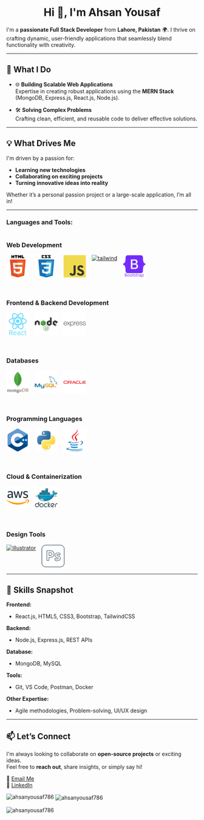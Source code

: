 <h1 align="center">Hi 👋, I'm Ahsan Yousaf</h1>

I'm a **passionate Full Stack Developer** from **Lahore, Pakistan** 🌍. I thrive on crafting dynamic, user-friendly applications that seamlessly blend functionality with creativity.  

---

## 🚀 What I Do  

- 🌐 **Building Scalable Web Applications**  
  Expertise in creating robust applications using the **MERN Stack** (MongoDB, Express.js, React.js, Node.js).  

- 🛠️ **Solving Complex Problems**  
  Crafting clean, efficient, and reusable code to deliver effective solutions.  

---

## 💡 What Drives Me  

I'm driven by a passion for:  
- **Learning new technologies**  
- **Collaborating on exciting projects**  
- **Turning innovative ideas into reality**  

Whether it’s a personal passion project or a large-scale application, I’m all in!  

---
<h3 align="left">Languages and Tools:</h3>



<div align="left" style="display: flex; flex-direction: column; gap: 30px; align-items: flex-start;">

  <!-- Web Development Section -->
  <div>
    <h3>Web Development</h3>
    <div style="display: flex; gap: 15px;">
      <a href="https://www.w3.org/html/" target="_blank" rel="noreferrer">
        <img src="https://raw.githubusercontent.com/devicons/devicon/master/icons/html5/html5-original-wordmark.svg" alt="html5" width="60" height="60"/>
      </a>
      <a href="https://www.w3schools.com/css/" target="_blank" rel="noreferrer">
        <img src="https://raw.githubusercontent.com/devicons/devicon/master/icons/css3/css3-original-wordmark.svg" alt="css3" width="60" height="60"/>
      </a>
      <a href="https://developer.mozilla.org/en-US/docs/Web/JavaScript" target="_blank" rel="noreferrer">
        <img src="https://raw.githubusercontent.com/devicons/devicon/master/icons/javascript/javascript-original.svg" alt="javascript" width="60" height="60"/>
      </a>
      <a href="https://tailwindcss.com/" target="_blank" rel="noreferrer">
        <img src="https://www.vectorlogo.zone/logos/tailwindcss/tailwindcss-icon.svg" alt="tailwind" width="60" height="60"/>
      </a>
      <a href="https://getbootstrap.com" target="_blank" rel="noreferrer">
        <img src="https://raw.githubusercontent.com/devicons/devicon/master/icons/bootstrap/bootstrap-plain-wordmark.svg" alt="bootstrap" width="60" height="60"/>
      </a>
    </div>
  </div>

  <!-- Frontend and Backend Section -->
  <div>
    <h3>Frontend & Backend Development</h3>
    <div style="display: flex; gap: 15px;">
      <a href="https://reactjs.org/" target="_blank" rel="noreferrer">
        <img src="https://raw.githubusercontent.com/devicons/devicon/master/icons/react/react-original-wordmark.svg" alt="react" width="60" height="60"/>
      </a>
      <a href="https://nodejs.org" target="_blank" rel="noreferrer">
        <img src="https://raw.githubusercontent.com/devicons/devicon/master/icons/nodejs/nodejs-original-wordmark.svg" alt="nodejs" width="60" height="60"/>
      </a>
      <a href="https://expressjs.com" target="_blank" rel="noreferrer">
        <img src="https://raw.githubusercontent.com/devicons/devicon/master/icons/express/express-original-wordmark.svg" alt="express" width="60" height="60"/>
      </a>
    </div>
  </div>

  <!-- Database Section -->
  <div>
    <h3>Databases</h3>
    <div style="display: flex; gap: 15px;">
      <a href="https://www.mongodb.com/" target="_blank" rel="noreferrer">
        <img src="https://raw.githubusercontent.com/devicons/devicon/master/icons/mongodb/mongodb-original-wordmark.svg" alt="mongodb" width="60" height="60"/>
      </a>
      <a href="https://www.mysql.com/" target="_blank" rel="noreferrer">
        <img src="https://raw.githubusercontent.com/devicons/devicon/master/icons/mysql/mysql-original-wordmark.svg" alt="mysql" width="60" height="60"/>
      </a>
      <a href="https://www.oracle.com/" target="_blank" rel="noreferrer">
        <img src="https://raw.githubusercontent.com/devicons/devicon/master/icons/oracle/oracle-original.svg" alt="oracle" width="60" height="60"/>
      </a>
    </div>
  </div>

  <!-- Programming Languages Section -->
  <div>
    <h3>Programming Languages</h3>
    <div style="display: flex; gap: 15px;">
      <a href="https://www.w3schools.com/cpp/" target="_blank" rel="noreferrer">
        <img src="https://raw.githubusercontent.com/devicons/devicon/master/icons/cplusplus/cplusplus-original.svg" alt="cplusplus" width="60" height="60"/>
      </a>
      <a href="https://www.python.org" target="_blank" rel="noreferrer">
        <img src="https://raw.githubusercontent.com/devicons/devicon/master/icons/python/python-original.svg" alt="python" width="60" height="60"/>
      </a>
      <a href="https://www.java.com" target="_blank" rel="noreferrer">
        <img src="https://raw.githubusercontent.com/devicons/devicon/master/icons/java/java-original.svg" alt="java" width="60" height="60"/>
      </a>
    </div>
  </div>

  <!-- Cloud & Containerization Section -->
  <div>
    <h3>Cloud & Containerization</h3>
    <div style="display: flex; gap: 15px;">
      <a href="https://aws.amazon.com" target="_blank" rel="noreferrer">
        <img src="https://raw.githubusercontent.com/devicons/devicon/master/icons/amazonwebservices/amazonwebservices-original-wordmark.svg" alt="aws" width="60" height="60"/>
      </a>
      <a href="https://www.docker.com/" target="_blank" rel="noreferrer">
        <img src="https://raw.githubusercontent.com/devicons/devicon/master/icons/docker/docker-original-wordmark.svg" alt="docker" width="60" height="60"/>
      </a>
    </div>
  </div>

  <!-- Design Tools Section -->
  <div>
    <h3>Design Tools</h3>
    <div style="display: flex; gap: 15px;">
      <a href="https://www.adobe.com/in/products/illustrator.html" target="_blank" rel="noreferrer">
        <img src="https://www.vectorlogo.zone/logos/adobe_illustrator/adobe_illustrator-icon.svg" alt="illustrator" width="60" height="60"/>
      </a>
      <a href="https://www.photoshop.com/en" target="_blank" rel="noreferrer">
        <img src="https://raw.githubusercontent.com/devicons/devicon/master/icons/photoshop/photoshop-line.svg" alt="photoshop" width="60" height="60"/>
      </a>
    </div>
  </div>

</div>

  
---

## 🌟 Skills Snapshot  

**Frontend:**  
- React.js, HTML5, CSS3, Bootstrap, TailwindCSS  

**Backend:**  
- Node.js, Express.js, REST APIs  

**Database:**  
- MongoDB, MySQL  

**Tools:**  
- Git, VS Code, Postman, Docker  

**Other Expertise:**  
- Agile methodologies, Problem-solving, UI/UX design  

---

## 📫 Let’s Connect  

I'm always looking to collaborate on **open-source projects** or exciting ideas.  
Feel free to **reach out**, share insights, or simply say hi!  

📧 [Email Me](ahsanyousaf490@gmail.com)  
💼 [LinkedIn](https://www.linkedin.com/in/ahsanyousaf01)  


</div>
<p><img align="left" src="https://github-readme-stats.vercel.app/api/top-langs?username=ahsanyousaf786&show_icons=true&locale=en&layout=compact" alt="ahsanyousaf786" /></p>

<p>&nbsp;<img align="center" src="https://github-readme-stats.vercel.app/api?username=ahsanyousaf786&show_icons=true&locale=en" alt="ahsanyousaf786" /></p>

<p><img align="center" src="https://github-readme-streak-stats.herokuapp.com/?user=ahsanyousaf786&" alt="ahsanyousaf786" /></p>
